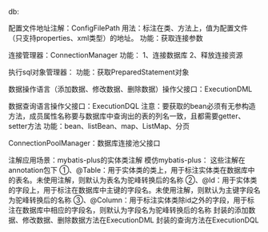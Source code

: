 db:

配置文件地址注解：ConfigFilePath
  用法：标注在类、方法上，值为配置文件（只支持properties、xml类型）的地址。
  功能：获取连接参数

连接管理器：ConnectionManager
  功能：
    1、连接数据库
    2、释放连接资源

执行sql对象管理器：
  功能：获取PreparedStatement对象

数据操作语言（添加数据、修改数据、删除数据）操作父接口：ExecutionDML

数据查询语言操作父接口：ExecutionDQL
  注意：要获取的bean必须有无参构造方法，成员属性名称要与数据库中查询出的表的列名一致，且都需要getter、setter方法
  功能：bean、listBean、map、ListMap、分页

ConnectionPoolManager：数据库连接池父接口


注解应用场景：mybatis-plus的实体类注解
模仿mybatis-plus：
这些注解在annotation包下
①、@Table：用于实体类的类上，用于标注实体类在数据库中的表名。未使用注解，则默认为表名为驼峰转换后的名称
②、@Id：用于实体类的字段上，用于标注在数据库中主键的字段名。未使用注解，则默认为主键字段名为驼峰转换后的名称
③、@Column：用于标注实体类除id之外的字段，用于标注在数据库中相应的字段名，则默认为字段名为驼峰转换后的名称
封装的添加数据、修改数据、删除数据方法在ExecutionDML
封装的查询方法在ExecutionDQL

